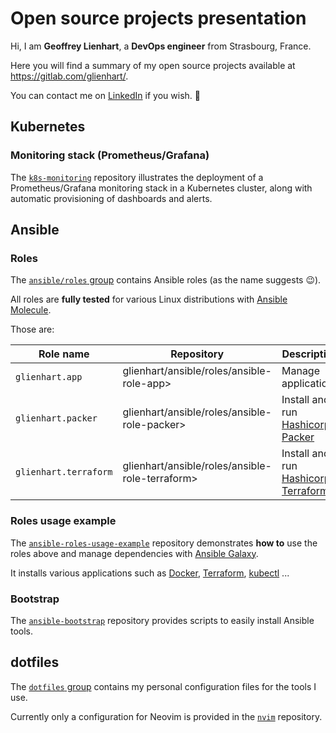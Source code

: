 # Open source projects presentation

Hi, I am **Geoffrey Lienhart**, a **DevOps engineer** from Strasbourg, France.

Here you will find a summary of my open source projects available at
https://gitlab.com/glienhart/.

You can contact me on
[LinkedIn](https://www.linkedin.com/in/geoffrey-lienhart-41462870)
if you wish. 🙂

## Kubernetes

### Monitoring stack (Prometheus/Grafana)

The [`k8s-monitoring`](https://gitlab.com/glienhart/k8s/k8s-monitoring) repository
illustrates the deployment of a Prometheus/Grafana monitoring stack
in a Kubernetes cluster, along with automatic provisioning of dashboards and alerts.

## Ansible

### Roles

The [`ansible/roles` group](https://gitlab.com/glienhart/ansible/roles)
contains Ansible roles (as the name suggests 😉).

All roles are **fully tested** for various Linux distributions with
[Ansible Molecule](https://ansible.readthedocs.io/projects/molecule).

Those are:

| Role name             | Repository                                        | Description
| ---                   | ---                                               | ---
| `glienhart.app`       | glienhart/ansible/roles/ansible-role-app>         | Manage applications |
| `glienhart.packer`    | glienhart/ansible/roles/ansible-role-packer>      | Install and run [Hashicorp Packer](https://www.packer.io) |
| `glienhart.terraform` | glienhart/ansible/roles/ansible-role-terraform>   | Install and run [Hashicorp Terraform](https://www.terraform.io) |

### Roles usage example

The
[`ansible-roles-usage-example`](https://gitlab.com/glienhart/ansible/ansible-roles-usage-example)
repository demonstrates **how to** use the roles above and manage dependencies with
[Ansible Galaxy](https://docs.ansible.com/ansible/latest/galaxy/user_guide.html).

It installs various applications such as
[Docker](https://docker.com),
[Terraform](https://www.terraform.io/),
[kubectl](https://kubernetes.io/docs/reference/kubectl)
...

### Bootstrap

The
[`ansible-bootstrap`](https://gitlab.com/glienhart/ansible/ansible-bootstrap)
repository provides scripts to easily install Ansible tools.

## dotfiles

The [`dotfiles` group](https://gitlab.com/glienhart/dotfiles)
contains my personal configuration files for the tools I use.

Currently only a configuration for Neovim is provided in
the [`nvim`](https://gitlab.com/glienhart/dotfiles/nvim)
repository.
